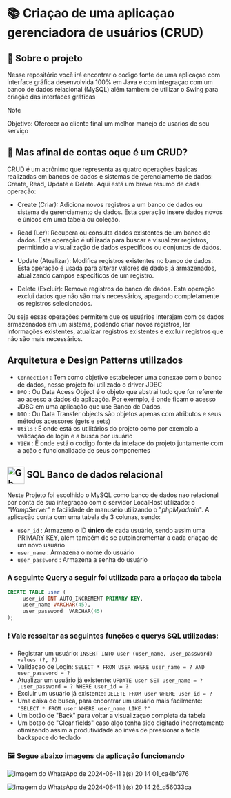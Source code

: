 # 📚 Criaçao de uma aplicaçao gerenciadora de usuários (CRUD) 

## 📝 Sobre o projeto

Nesse repositório você irá encontrar o codigo fonte de uma aplicaçao com interface gráfica desenvolvida 100% em Java e com integraçao com um banco de dados relacional (MySQL) além tambem de utilizar o Swing para criação das interfaces gráficas

> [!NOTE]
> Objetivo: Oferecer ao cliente final um melhor manejo de usarios de seu serviço

## 🤔 Mas afinal de contas oque é um CRUD?

CRUD é um acrônimo que representa as quatro operações básicas realizadas em bancos de dados e sistemas de gerenciamento de dados: Create, Read, Update e Delete. Aqui está um breve resumo de cada operação:

- Create (Criar): Adiciona novos registros a um banco de dados ou sistema de gerenciamento de dados. Esta operação insere dados novos e únicos em uma tabela ou coleção.

- Read (Ler): Recupera ou consulta dados existentes de um banco de dados. Esta operação é utilizada para buscar e visualizar registros, permitindo a visualização de dados específicos ou conjuntos de dados.

- Update (Atualizar): Modifica registros existentes no banco de dados. Esta operação é usada para alterar valores de dados já armazenados, atualizando campos específicos de um registro.

- Delete (Excluir): Remove registros do banco de dados. Esta operação exclui dados que não são mais necessários, apagando completamente os registros selecionados.

Ou seja essas operações permitem que os usuários interajam com os dados armazenados em um sistema, podendo criar novos registros, ler informações existentes, atualizar registros existentes e excluir registros que não são mais necessários.

##  Arquitetura e Design Patterns utilizados

- `Connection` : Tem como objetivo estabelecer uma conexao com o banco de dados, nesse projeto foi utilizado o driver JDBC
- `DAO` : Ou Data Acess Object é o objeto que abstrai tudo que for referente ao acesso a dados da aplicaçõa. Por exemplo, é onde ficam o acesso JDBC em uma aplicação que use Banco de Dados.
- `DTO` : Ou Data Transfer objects são objetos apenas com atributos e seus métodos acessores (gets e sets)
- `Utils` : É onde está os utilitários do projeto como por exemplo a validação de login e a busca por usuário
- `VIEW` : É onde está o codigo fonte da inteface do projeto juntamente com a ação e funcionalidade de seus componentes

##  <img align="center" alt="Gb-Sql" height="40" width="40" src="https://cdn.jsdelivr.net/gh/devicons/devicon@latest/icons/azuresqldatabase/azuresqldatabase-original.svg"> SQL Banco de dados relacional

Neste Projeto foi escolhido o MySQL como banco de dados nao relacional por conta de sua integraçao com o servidor LocalHost utilizado: o "*WampServer*" e facilidade de manuseio utilizando o "*phpMyadmin*".
A aplicação conta com uma tabela de 3 colunas, sendo:

- `user_id` : Armazeno o ID **único** de cada usuário, sendo assim uma PRIMARY KEY, além também de se autoincrementar a cada criaçao de um novo usuário
- `user_name` : Armazena o nome do usuário
- `user_password` : Armazena a senha do usuário

### A seguinte Query a seguir foi utilizada para a criaçao da tabela

```sql
CREATE TABLE user (
     user_id INT AUTO_INCREMENT PRIMARY KEY,
     user_name VARCHAR(45),
     user_password  VARCHAR(45)
);
```

### ❗ Vale ressaltar as seguintes funções e querys SQL utilizadas:

- Registrar um usuário: `INSERT INTO user (user_name, user_password) values (?, ?)`
- Validaçao de Login:  `SELECT * FROM USER WHERE user_name = ? AND user_password = ?`
- Atualizar um usuário já existente: `UPDATE user SET user_name = ? ,user_password = ? WHERE user_id = ?`
- Excluir um usuário já existente: `DELETE FROM user WHERE user_id = ?`
- Uma caixa de busca, para encontrar um usuário mais facilmente: `"SELECT * FROM user WHERE user_name LIKE ?"`
- Um botão de "Back" para voltar a visualizaçao completa da tabela
- Um botao de "Clear fields" caso algo tenha sido digitado incorretamente otimizando assim a produtividade ao invés de pressionar a tecla backspace do teclado

### 🖼️ Segue abaixo imagens da aplicação funcionando

![Imagem do WhatsApp de 2024-06-11 à(s) 20 14 01_ca4bf976](https://github.com/Gabriel2893/CRUD-Project/assets/146888502/1d9c0f99-13e6-46e6-8877-946aa1681edd)

![Imagem do WhatsApp de 2024-06-11 à(s) 20 14 26_d56033ca](https://github.com/Gabriel2893/CRUD-Project/assets/146888502/c2ffc35b-2684-4949-8f53-dd91d0b204c1)

